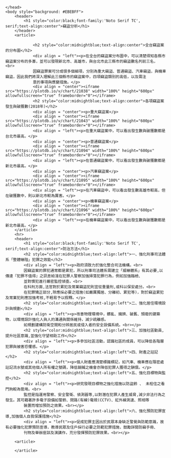 <html>

    
<html>
    <head>
        <meta charset="utf-8" />
        <title>台灣竊盜分析</title>
        <link href="https://fonts.googleapis.com/css?family=Noto+Sans+TC" rel="stylesheet">
        
    </head>
    <body style="background: #EBEBFF">
        <header>
            <h1 style="color:black;font-family:'Noto Serif TC', serif;text-align:center">竊盜分析</h1>
        </header>
        <article>
                
                <h2 style="color:midnightblue;text-align:center">全台竊盜案的分布圖</h2>
				<div align = "left"><p>在全台的竊盜案分布圖中，可以清楚得知各縣市竊盜案分布的多寡，並可以發現新北市、高雄市，與台北市此三縣市的竊盜數名列前三名，<br>	
				因竊盜罪案可分成很多個細項，分別為重大竊盜、普通竊盜、汽車竊盜，與機車竊盜，因此我們將深入理解此三個縣市的竊盜案中，四項竊盜類別的高低，以及需注
				意的事項與應變措施。</p>
                <div align = "center"><iframe src="https://plotdb.io/v/chart/21038" width="100%" height="600px" allowfullscreen="true" frameborder="0"></iframe>
				<h2 style="color:midnightblue;text-align:center">各項竊盜案發生與破獲數(2018年)</h2>
				<div align = "center"><p>重大竊盜案</p>
                <div align = "center"><iframe src="https://plotdb.io/v/chart/21043" width="100%" height="600px" allowfullscreen="true" frameborder="0"></iframe>
				<div align = "left"><p>在重大竊盜案中，可以看出發生數與破獲數都是台北市最高。</p>
				<div align = "center"><p>普通竊盜案</p>
				<div align = "center"><iframe src="https://plotdb.io/v/chart/21094" width="100%" height="600px" allowfullscreen="true" frameborder="0"></iframe>
				<div align = "left"><p>在普通竊盜案中，可以看出發生數與破獲數都是新北市最高。</p>
				<div align = "center"><p>汽車竊盜案</p>
				<div align = "center"><iframe src="https://plotdb.io/v/chart/21095" width="100%" height="600px" allowfullscreen="true" frameborder="0"></iframe>
				<div align = "left"><p>在汽車竊盜中，可以看出發生數高雄市較高，但在破獲數中，則以新北市較為厲害。</p>
				<div align = "center"><p>機車竊盜案</p>
				<div align = "center"><iframe src="https://plotdb.io/v/chart/21096" width="100%" height="600px" allowfullscreen="true" frameborder="0"></iframe>
				<div align = "left"><p>在機車竊盜案中，可以看出發生數與破獲數都是新北市最高。</p>
		</article>
		<hr>
		<header>
            <h1 style="color:black;font-family:'Noto Serif TC', serif;text-align:center">防治方法</h1>
			<h2 style="color:midnightblue;text-align:left">一、強化刑事司法體系「整體嚇阻」犯罪之效能</h2>
			<div align = "left"><p>政府須致力於強化整合司法機構。<br>			
			因竊盜案的罪犯通常都是累犯，所以刑事司法體系需建立「威嚇體系」有其必要,以傳達『犯罪不值得』之訊息給淺在犯罪人警察加強掃蕩犯罪行為，例如加強臨檢、
			並對慣犯進行嚴密監控偵查。<br>	
			在科刑方面,法官對於累犯及常業竊盜犯則宜從重量刑,或科以保安處分。<br>	
			在犯罪矯正部分,除應採必要之措施(如嚴厲獨居、分離初、累犯等)，對於竊盜累犯及常業犯則應加強考核,不輕易予以假釋。</p>
			<h2 style="color:midnightblue;text-align:left">二、強化居住環境設計與規劃</h2>
			<div align = "left"><p>改善物理環境中，髒亂、擁擠、破舊、頹廢的建築物，以環境設計強化人與人的溝通與關係維持，減少疏離感。
			如規劃建構防衛空間和分辨居民或侵入者的安全設備系統。<br></p>
			<h2 style="color:midnightblue;text-align:left">三、加強社區動員,提升社區意識,並強化守望相助工作</h2>
			<div align = "left"><p>多參加社區活動，認識社區的成員，可以降低各階層犯罪與被害恐懼感。</p>
			<h2 style="color:midnightblue;text-align:left">四、財產之註記</h2>
			<div align = "left"><p>個人財產應清楚標識標記，如汽車、機車應在隱密處註記流水號或其他個人所有權之號碼，降低銷贓之機會亦降低犯罪人獲得之酬償。</p>
			<h2 style="color:midnightblue;text-align:left">五、強化目標物與監控</h2>
			<div align = "left"><p>研究發現目標物之強化措施以防盜鈴 、 未栓住之看門狗較為管用。<br>	
			監控是指運用警察、安全警衛、偵測器等,以對潛在犯罪人產生威脅,減少非法行為之發生。其可藉著許多電子設備如警鈴、閉路(有線)電視(CCTV)、紅外線測速、照相等
			裝置而增加預防之效果。<br></p>
			<h2 style="color:midnightblue;text-align:left">六、強化預防犯罪宣導,加強個人自我保護措施</h2>
			<div align = "left"><p>促成犯罪主因出於民眾本身缺乏警覺與防範意識，故有必要強化犯罪預防宣導，教導民眾及住戶採行必要之防範犯罪措施，鼓勵詳閱防竊手冊、
			刊物及舉辦座談及演講作，充分發揮預防犯罪效果。<br></p>
       
		<article>
		
        </article>
		
